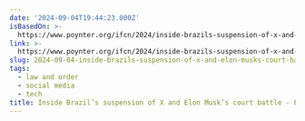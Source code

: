 ```yaml
---
date: '2024-09-04T19:44:23.000Z'
isBasedOn: >-
  https://www.poynter.org/ifcn/2024/inside-brazils-suspension-of-x-and-elon-musks-court-battle/
link: >-
  https://www.poynter.org/ifcn/2024/inside-brazils-suspension-of-x-and-elon-musks-court-battle/
slug: 2024-09-04-inside-brazils-suspension-of-x-and-elon-musks-court-battle-poynter
tags:
  - law and order
  - social media
  - tech
title: Inside Brazil’s suspension of X and Elon Musk’s court battle - Poynter
---
```

 
